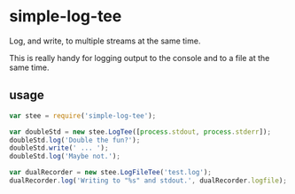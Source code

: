 # simple-log-tee

Log, and write, to multiple streams at the same time.

This is really handy for logging output to the console and to a file at the same time.

## usage

```javascript
var stee = require('simple-log-tee');

var doubleStd = new stee.LogTee([process.stdout, process.stderr]);
doubleStd.log('Double the fun?');
doubleStd.write(' ... ');
doubleStd.log('Maybe not.');

var dualRecorder = new stee.LogFileTee('test.log');
dualRecorder.log('Writing to "%s" and stdout.', dualRecorder.logfile);
```
